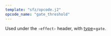 ```yaml
---
template: "sfz/opcode.j2"
opcode_name: "gate_threshold"
---
```

Used under the `‹effect›` header, with [type]=`gate`.


[type]: type.md#gate
